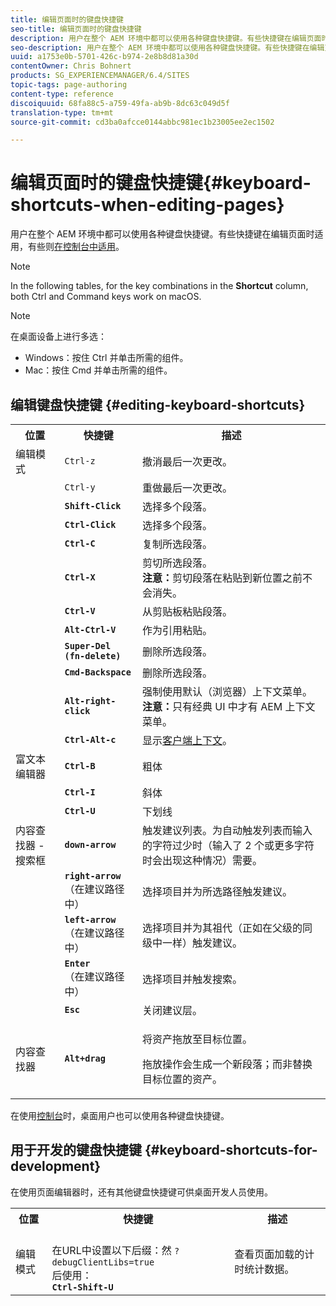 ```yaml
---
title: 编辑页面时的键盘快捷键
seo-title: 编辑页面时的键盘快捷键
description: 用户在整个 AEM 环境中都可以使用各种键盘快捷键。有些快捷键在编辑页面时适用，有些则在控制台中适用。
seo-description: 用户在整个 AEM 环境中都可以使用各种键盘快捷键。有些快捷键在编辑页面时适用，有些则在控制台中适用。
uuid: a1753e0b-5701-426c-b974-2e8b8d81a30d
contentOwner: Chris Bohnert
products: SG_EXPERIENCEMANAGER/6.4/SITES
topic-tags: page-authoring
content-type: reference
discoiquuid: 68fa88c5-a759-49fa-ab9b-8dc63c049d5f
translation-type: tm+mt
source-git-commit: cd3ba0afcce0144abbc981ec1b23005ee2ec1502

---
```



# 编辑页面时的键盘快捷键{#keyboard-shortcuts-when-editing-pages}

用户在整个 AEM 环境中都可以使用各种键盘快捷键。有些快捷键在编辑页面时适用，有些则[在控制台中适用](/help/sites-classic-ui-authoring/author-env-keyboard-shortcuts.md)。

>[!NOTE]
>
>In the following tables, for the key combinations in the **Shortcut** column, both Ctrl and Command keys work on macOS.

>[!NOTE]
>
>在桌面设备上进行多选：
>
>* Windows：按住 Ctrl 并单击所需的组件。
>* Mac：按住 Cmd 并单击所需的组件。
>



## 编辑键盘快捷键 {#editing-keyboard-shortcuts}

<table> 
 <tbody> 
  <tr> 
   <th>位置</th> 
   <th>快捷键</th> 
   <th>描述</th> 
  </tr> 
  <tr> 
   <td>编辑模式</td> 
   <td><code>Ctrl-z</code></td> 
   <td>撤消最后一次更改。</td> 
  </tr> 
  <tr> 
   <td> </td> 
   <td><code>Ctrl-y</code></td> 
   <td>重做最后一次更改。</td> 
  </tr> 
  <tr> 
   <td> </td> 
   <td><strong><code>Shift-Click</code></strong></td> 
   <td>选择多个段落。</td> 
  </tr> 
  <tr> 
   <td> </td> 
   <td><strong><code>Ctrl-Click</code></strong></td> 
   <td>选择多个段落。</td> 
  </tr> 
  <tr> 
   <td> </td> 
   <td><strong><code>Ctrl-C</code></strong></td> 
   <td>复制所选段落。</td> 
  </tr> 
  <tr> 
   <td> </td> 
   <td><strong><code>Ctrl-X</code></strong></td> 
   <td>剪切所选段落。<strong><br />注意：</strong>剪切段落在粘贴到新位置之前不会消失。</td> 
  </tr> 
  <tr> 
   <td> </td> 
   <td><strong><code>Ctrl-V</code></strong></td> 
   <td>从剪贴板粘贴段落。</td> 
  </tr> 
  <tr> 
   <td> </td> 
   <td><strong><code>Alt-Ctrl-V</code></strong></td> 
   <td>作为引用粘贴。</td> 
  </tr> 
  <tr> 
   <td> </td> 
   <td><strong><code>Super-Del (fn-delete)</code></strong></td> 
   <td>删除所选段落。</td> 
  </tr> 
  <tr> 
   <td> </td> 
   <td><strong><code>Cmd-Backspace</code></strong></td> 
   <td>删除所选段落。</td> 
  </tr> 
  <tr> 
   <td> </td> 
   <td><strong><code>Alt-right-click</code></strong></td> 
   <td>强制使用默认（浏览器）上下文菜单。<br />
<strong>注意：</strong>只有经典 UI 中才有 AEM 上下文菜单。</td> 
  </tr> 
  <tr> 
   <td> </td> 
   <td><strong><code>Ctrl-Alt-c</code></strong></td> 
   <td>显示<a href="/help/sites-administering/client-context.md">客户端上下文</a>。</td> 
  </tr> 
  <tr> 
   <td>富文本编辑器<br /> </td> 
   <td><strong><code>Ctrl-B</code></strong><br /> </td> 
   <td>粗体</td> 
  </tr> 
  <tr> 
   <td> </td> 
   <td><strong><code>Ctrl-I</code></strong><br /> </td> 
   <td>斜体<br /> </td> 
  </tr> 
  <tr> 
   <td> </td> 
   <td><strong><code>Ctrl-U</code></strong><br /> </td> 
   <td>下划线</td> 
  </tr> 
  <tr> 
   <td>内容查找器 - 搜索框</td> 
   <td><strong><code>down-arrow</code></strong></td> 
   <td>触发建议列表。为自动触发列表而输入的字符过少时（输入了 2 个或更多字符时会出现这种情况）需要。</td> 
  </tr> 
  <tr> 
   <td> </td> 
   <td><strong><code>right-arrow</code></strong><br /> （在建议路径中）</td> 
   <td>选择项目并为所选路径触发建议。</td> 
  </tr> 
  <tr> 
   <td> </td> 
   <td><strong><code>left-arrow</code></strong><br /> （在建议路径中）</td> 
   <td>选择项目并为其祖代（正如在父级的同级中一样）触发建议。</td> 
  </tr> 
  <tr> 
   <td> </td> 
   <td><strong><code>Enter</code></strong><br /> （在建议路径中）</td> 
   <td>选择项目并触发搜索。</td> 
  </tr> 
  <tr> 
   <td> </td> 
   <td><strong><code>Esc</code></strong></td> 
   <td>关闭建议层。</td> 
  </tr> 
  <tr> 
   <td>内容查找器<br /> </td> 
   <td><strong><code>Alt+drag</code></strong></td> 
   <td><p>将资产拖放至目标位置。</p> <p>拖放操作会生成一个新段落；而非替换目标位置的资产。</p> </td> 
  </tr> 
 </tbody> 
</table>

在使用[控制台](/help/sites-classic-ui-authoring/author-env-keyboard-shortcuts.md)时，桌面用户也可以使用各种键盘快捷键。

## 用于开发的键盘快捷键 {#keyboard-shortcuts-for-development}

在使用页面编辑器时，还有其他键盘快捷键可供桌面开发人员使用。

<table> 
 <tbody> 
  <tr> 
   <th>位置</th> 
   <th>快捷键</th> 
   <th>描述</th> 
  </tr> 
  <tr> 
   <td>编辑模式</td> 
   <td><br /> 在URL中设置以下后缀：然 <code>?debugClientLibs=true</code><br /> 后使用：<br /> <strong><code>Ctrl-Shift-U</code></strong></td> 
   <td>查看页面加载的计时统计数据。</td> 
  </tr> 
 </tbody> 
</table>

